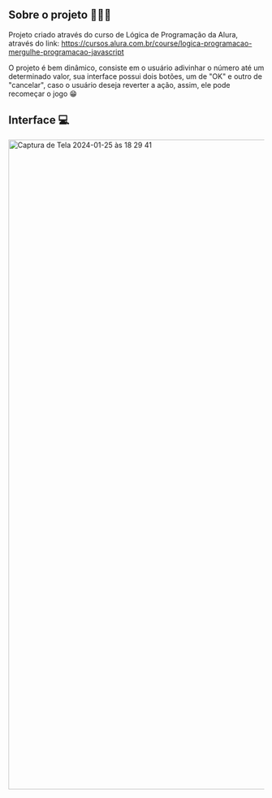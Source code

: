 ## Sobre o projeto 🚀🚀🚀 ###

Projeto criado através do curso de Lógica de Programação da Alura, através do link: https://cursos.alura.com.br/course/logica-programacao-mergulhe-programacao-javascript

O projeto é bem dinâmico, consiste em o usuário adivinhar o número até um determinado valor, sua interface possui dois botões, um de "OK"
 e outro de "cancelar", caso o usuário deseja reverter a ação, assim, ele pode recomeçar o jogo 😁

 ## Interface 💻 ###
 
 <img width="1278" alt="Captura de Tela 2024-01-25 às 18 29 41" src="https://github.com/BeatrizSouzaSantos/Secret-Numbers-Game/assets/80977502/811d577a-77cf-4568-a948-400258a46a27">
